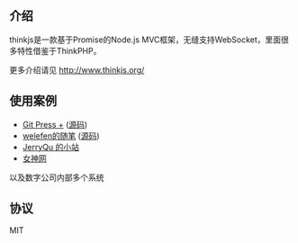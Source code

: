 ## 介绍
thinkjs是一款基于Promise的Node.js MVC框架，无缝支持WebSocket，里面很多特性借鉴于ThinkPHP。

更多介绍请见 http://www.thinkjs.org/

## 使用案例

* [Git Press +](http://www.gitpress.org)  ([源码](https://github.com/akira-cn/gitpress)) 
* [welefen的随笔](http://www.welefen.com) ([源码](https://github.com/welefen/thinkpress))
* [JerryQu 的小站](http://www.imququ.com)
* [女神网](http://www.ueapp.com)

以及数字公司内部多个系统

## 协议

MIT
